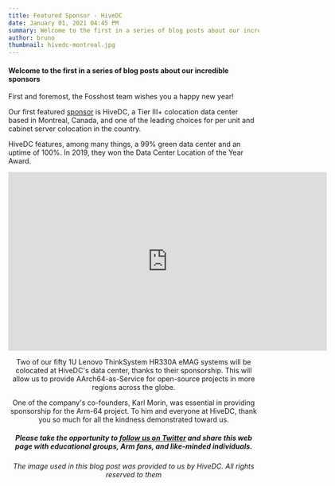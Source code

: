 ```yaml
---
title: Featured Sponsor - HiveDC
date: January 01, 2021 04:45 PM
summary: Welcome to the first in a series of blog posts about our incredible sponsors
author: bruno
thumbnail: hivedc-montreal.jpg
---
```


#### Welcome to the first in a series of blog posts about our incredible sponsors

First and foremost, the Fosshost team wishes you a happy new year!

Our first featured [sponsor](https://aarch6464.com/sponsors) is HiveDC, a Tier III+ colocation data center based in Montreal, Canada, and one of the leading choices for per unit and cabinet server colocation in the country.

HiveDC features, among many things, a 99% green data center and an uptime of 100%. In 2019, they won the Data Center Location of the Year Award.

<center><iframe title="vimeo-player" src="https://player.vimeo.com/video/454393786" width="640" height="360" frameborder="0" allowfullscreen></iframe><center>

Two of our fifty 1U Lenovo ThinkSystem HR330A eMAG systems will be colocated at HiveDC's data center, thanks to their sponsorship. This will allow us to provide AArch64-as-Service for open-source projects in more regions across the globe.

One of the company's co-founders, Karl Morin, was essential in providing sponsorship for the Arm-64 project. To him and everyone at HiveDC, thank you so much for all the kindness demonstrated toward us.

##### Please take the opportunity to [follow us on Twitter](https://twitter.com/fosshostorg) and share this web page with educational groups, Arm fans, and like-minded individuals.

###### _The image used in this blog post was provided to us by HiveDC. All rights reserved to them_
